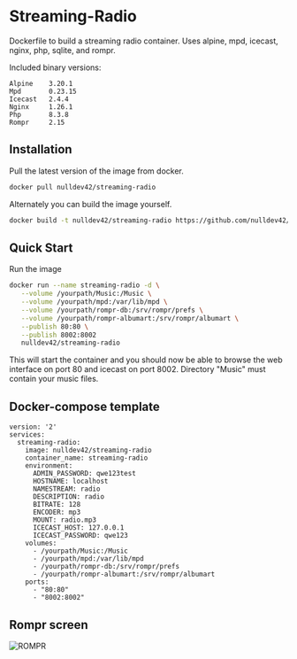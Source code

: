 # Streaming-Radio

Dockerfile to build a streaming radio container.  Uses alpine, mpd, icecast, nginx, php, sqlite, and rompr.

Included binary versions:

```text
Alpine    3.20.1
Mpd       0.23.15
Icecast   2.4.4
Nginx     1.26.1
Php       8.3.8
Rompr     2.15
```

## Installation

Pull the latest version of the image from docker.

```bash
docker pull nulldev42/streaming-radio
```

Alternately you can build the image yourself.

```bash
docker build -t nulldev42/streaming-radio https://github.com/nulldev42/streaming-radio.git
```

## Quick Start

Run the image

```bash
docker run --name streaming-radio -d \
   --volume /yourpath/Music:/Music \
   --volume /yourpath/mpd:/var/lib/mpd \
   --volume /yourpath/rompr-db:/srv/rompr/prefs \
   --volume /yourpath/rompr-albumart:/srv/rompr/albumart \
   --publish 80:80 \
   --publish 8002:8002
   nulldev42/streaming-radio
```

This will start the container and you should now be able to browse the web interface on port 80 and icecast on port 8002.
Directory "Music" must contain your music files.

## Docker-compose template

```docker-compose
version: '2'
services:
  streaming-radio:
    image: nulldev42/streaming-radio
    container_name: streaming-radio
    environment:
      ADMIN_PASSWORD: qwe123test
      HOSTNAME: localhost
      NAMESTREAM: radio
      DESCRIPTION: radio
      BITRATE: 128
      ENCODER: mp3
      MOUNT: radio.mp3
      ICECAST_HOST: 127.0.0.1
      ICECAST_PASSWORD: qwe123
    volumes:
      - /yourpath/Music:/Music
      - /yourpath/mpd:/var/lib/mpd
      - /yourpath/rompr-db:/srv/rompr/prefs
      - /yourpath/rompr-albumart:/srv/rompr/albumart
    ports:
      - "80:80"
      - "8002:8002"
```

## Rompr screen

![ROMPR](https://fatg3erman.github.io/RompR/images/desktopskin.png)

